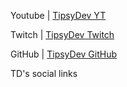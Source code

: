 Youtube | <a href="https://www.youtube.com/channel/UCZ1mg_1a4I3D2ePD1B-zhtw" target="_blank">TipsyDev YT</a>

Twitch  | <a href="https://www.twitch.tv/tipsydev" target="_blank">TipsyDev Twitch</a>

GitHub  | <a href="https://github.com/TipsyDev" target="_blank">TipsyDev GitHub</a>

TD's social links

<style>
  a:hover {
  color:green;
  }
  </style>
